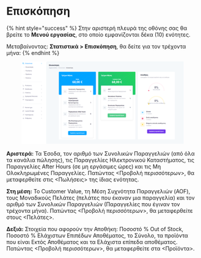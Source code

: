 # Επισκόπηση

{% hint style="success" %}
Στην αριστερή πλευρά της οθόνης σας θα βρείτε το **Μενού εργασίας**, στο οποίο εμφανίζονται δέκα (10) ενότητες.

Μεταβαίνοντας: **Στατιστικά > Επισκόπηση**, θα δείτε για τον τρέχοντα μήνα:
{% endhint %}

<figure><img src="../.gitbook/assets/ScreenHunter 50.png" alt=""><figcaption></figcaption></figure>

**Αριστερά:** Τα Έσοδα, τον αριθμό των Συνολικών Παραγγελιών (από όλα τα κανάλια πώλησης), τις Παραγγελίες Ηλεκτρονικού Καταστήματος, τις Παραγγελίες After Hours (σε μη εργάσιμες ώρες) και τις Μη Ολοκληρωμένες Παραγγελίες. Πατώντας <Προβολή περισσότερων>, θα μεταφερθείτε στις <Πωλήσεις> της ίδιας ενότητας.

**Στη μέση:** Το Customer Value, τη Μέση Συχνότητα Παραγγελιών (AOF), τους Μοναδικούς Πελάτες (πελάτες που έκαναν μια παραγγελία) και τον αριθμό των Συνολικών Παραγγελιών (Παραγγελίες που έγιναν τον τρέχοντα μήνα). Πατώντας <Προβολή περισσότερων>, θα μεταφερθείτε στους <Πελάτες>.

**Δεξιά:** Στοιχεία που αφορούν την Αποθήκη: Ποσοστό % Out of Stock, Ποσοστό % Ελάχιστων Επιπέδων Αποθέματος, το Σύνολο, τα προϊόντα που είναι Εκτός Αποθέματος και τα Ελάχιστα επίπεδα αποθέματος. Πατώντας <Προβολή περισσότερων>, θα μεταφερθείτε στα <Προϊόντα>.
